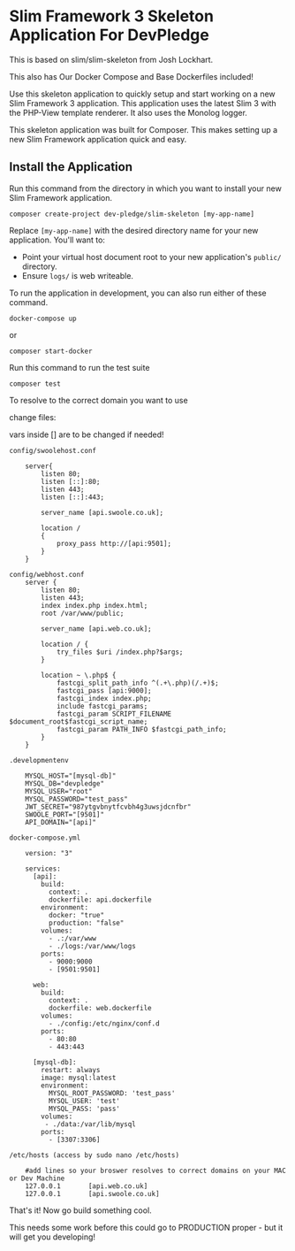 # Slim Framework 3 Skeleton Application For DevPledge

This is based on slim/slim-skeleton from Josh Lockhart.

This also has Our Docker Compose and Base Dockerfiles included!

Use this skeleton application to quickly setup and start working on a new Slim Framework 3 application. This application uses the latest Slim 3 with the PHP-View template renderer. It also uses the Monolog logger.

This skeleton application was built for Composer. This makes setting up a new Slim Framework application quick and easy.

## Install the Application

Run this command from the directory in which you want to install your new Slim Framework application.

    composer create-project dev-pledge/slim-skeleton [my-app-name]

Replace `[my-app-name]` with the desired directory name for your new application. You'll want to:

* Point your virtual host document root to your new application's `public/` directory.
* Ensure `logs/` is web writeable.


To run the application in development, you can also run either of these command. 

	docker-compose up

or

    composer start-docker
    
Run this command to run the test suite

	composer test

To resolve to the correct domain you want to use

change files:

vars inside [] are to be changed if needed!
    
    config/swoolehost.conf
    
        server{
            listen 80;
            listen [::]:80;
            listen 443;
            listen [::]:443;
        
            server_name [api.swoole.co.uk];
        
            location /
            {
                proxy_pass http://[api:9501];
            }
        }
        
    config/webhost.conf
        server {
            listen 80;
            listen 443;
            index index.php index.html;
            root /var/www/public;
        
            server_name [api.web.co.uk];
        
            location / {
                try_files $uri /index.php?$args;
            }
        
            location ~ \.php$ {
                fastcgi_split_path_info ^(.+\.php)(/.+)$;
                fastcgi_pass [api:9000];
                fastcgi_index index.php;
                include fastcgi_params;
                fastcgi_param SCRIPT_FILENAME $document_root$fastcgi_script_name;
                fastcgi_param PATH_INFO $fastcgi_path_info;
            }
        }
        
    .developmentenv
        
        MYSQL_HOST="[mysql-db]"
        MYSQL_DB="devpledge"
        MYSQL_USER="root"
        MYSQL_PASSWORD="test_pass"
        JWT_SECRET="987ytgvbnytfcvbh4g3uwsjdcnfbr"
        SWOOLE_PORT="[9501]"
        API_DOMAIN="[api]"
        
    docker-compose.yml
    
        version: "3"
        
        services:
          [api]:
            build:
              context: .
              dockerfile: api.dockerfile
            environment:
              docker: "true"
              production: "false"
            volumes:
              - .:/var/www
              - ./logs:/var/www/logs
            ports:
              - 9000:9000
              - [9501:9501]
        
          web:
            build:
              context: .
              dockerfile: web.dockerfile
            volumes:
              - ./config:/etc/nginx/conf.d
            ports:
              - 80:80
              - 443:443
        
          [mysql-db]:
            restart: always
            image: mysql:latest
            environment:
              MYSQL_ROOT_PASSWORD: 'test_pass'
              MYSQL_USER: 'test'
              MYSQL_PASS: 'pass'
            volumes:
             - ./data:/var/lib/mysql
            ports:
              - [3307:3306]
    
    /etc/hosts (access by sudo nano /etc/hosts) 
    
        #add lines so your broswer resolves to correct domains on your MAC or Dev Machine
        127.0.0.1       [api.web.co.uk]
        127.0.0.1       [api.swoole.co.uk]

That's it! Now go build something cool.

This needs some work before this could go to PRODUCTION proper - but it will get you developing!
